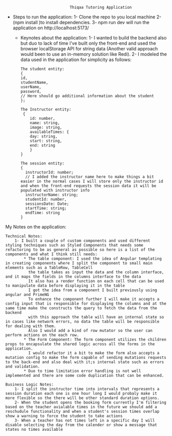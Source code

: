     
                                Thiqaa Tutoring Application
- Steps to run the application:
    1- Clone the repo to you local machine
    2- (npm install )to install dependencies.
    3- npm run dev will run the application on http://localhost:5173/

  - Keynotes about the application:
      1- I wanted to build the backend also but duo to lack of time I've built only the front-end and used the browser localStorage API for string data (Another valid approach would been to use an in-memory solution like Redi).
      2- I modeled the data used in the application for simplicity as follows:

        The student entity: 
        { 
        id,
        studentName,
        userName,
        password,
        // Here should go additional information about the student
        };
  
        The Instructor entity: 
         {
            id: number,
            name: string,
            image: string,
            availableTimes: {
            day: string,
            start: string,
            end: string
            }
        }
  
        The session entity:
        {
          instructorId: number;
          // I added the instructor name here to make things a bit easier in the normal cases I will store only the instructor id and when the front-end requests the session data it will be populated with instructor info 
          instructorName: string;
          studentId: number,
          sessionsDate: Date;
          startTime: string;
          endTime: string
        }

My Notes on the application: 

    Technical Notes:
        1- I built a couple of custom components and used different styling techniques such as Styled Components that needs some refactoring to be as general as possible so here is a list of the components and what I think still needs:
            * The table component: I used the idea of Angular templating in creating components where I split the component to small main elements such as a TableRow, TableCell
              the table takes as input the data and the column interface, and it maps the fields in the columns interface to the data
              It also has a render function on each cell that can be used to manipulate data before displaying it in the table
              I got the idea from a component I built previously using angular and PrimeNG
              To enhance the component further I will make it accepts a config input that is responsible for displaying the columns and at the same time make the constructs the query to fetch the data from the backend
              with this approach the table will have an internal state so in cases like network errors, no data the table will be responsible for dealing with them.
              Also I would add a kind of row mutator so the user can perform actions on the each row.
            * The Form Component: The form component utilizes the children props to encapsulate the shared logic across all the forms in the application.
              I would refactor it a bit to make the form also accepts a mutation config to make the form capable of sending mutations requests to the back-end and also deal with it;s internal state such as errors and validation.
            * Duo to time limitation error handling is not well implemented and there are some code duplication that can be enhanced.

    Business Logic Notes:
        1- I split the instructor time into intervals that represents a session duration each one is one hour long I would probaly make it more flexible so the there will be other standard duration options.
        2- When the student opens the booking form currently I'm filtering based on the teacher avialable times in the future we should add a reschudule functionality and when a student's session times overlap show a warning to force the student to take actions
        3- When a teacher has not times left in a specific day I will disable selecting the day from the calender or show a message that states no times available 
